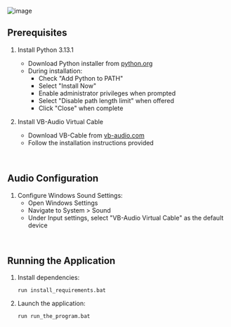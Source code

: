 ![image](https://github.com/user-attachments/assets/69e290f2-187f-42aa-9b32-009ead7d39bb)

## Prerequisites

1. Install Python 3.13.1
   - Download Python installer from [python.org](https://www.python.org/ftp/python/3.13.1/python-3.13.1-amd64.exe)
   - During installation:
     - Check "Add Python to PATH"
     - Select "Install Now" 
     - Enable administrator privileges when prompted
     - Select "Disable path length limit" when offered
     - Click "Close" when complete

2. Install VB-Audio Virtual Cable
   - Download VB-Cable from [vb-audio.com](https://download.vb-audio.com/Download_CABLE/VBCABLE_Driver_Pack45.zip)
   - Follow the installation instructions provided

<br>

## Audio Configuration

1. Configure Windows Sound Settings:
   - Open Windows Settings
   - Navigate to System > Sound
   - Under Input settings, select "VB-Audio Virtual Cable" as the default device

<br>

## Running the Application

1. Install dependencies:
   ```
   run install_requirements.bat
   ```

2. Launch the application:
   ```
   run run_the_program.bat
   ```
